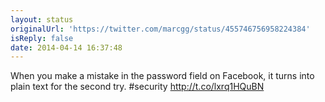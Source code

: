 ```yaml
---
layout: status
originalUrl: 'https://twitter.com/marcgg/status/455746756958224384'
isReply: false
date: 2014-04-14 16:37:48
---
```


When you make a mistake in the password field on Facebook, it turns into plain text for the second try. #security http://t.co/lxrq1HQuBN

